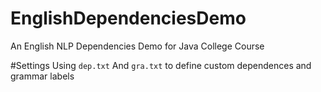 EnglishDependenciesDemo
=======================
An English NLP Dependencies Demo for Java College Course 

#Settings
Using `dep.txt` And `gra.txt` to define custom dependences and grammar labels
